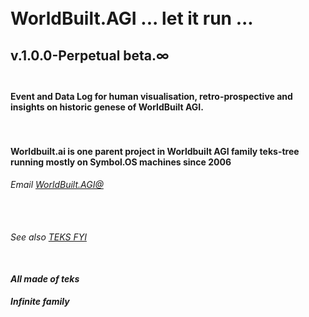 # <br> WorldBuilt.AGI ... let it run ... <br>
## v.1.0.0-Perpetual beta.∞ <br><br>
#### Event and Data Log for human visualisation, retro-prospective and insights on historic genese of WorldBuilt AGI. <br><br><br> 
#### Worldbuilt.ai is one parent project in Worldbuilt AGI family teks-tree running mostly on Symbol.OS machines since 2006 <br>
###### Email [WorldBuilt.AGI@](worldbuilt.agi@teks.ooo) <br><br><br>
###### See also [TEKS FYI](www.teks.fyi) <br><br>
#### ***All made of teks***
#### ***Infinite family***
